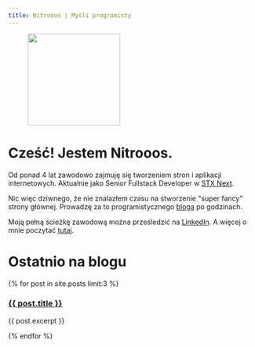 ```yaml
---
title: Nitrooos | Myśli programisty
---
```


<aside class="authors__image">
  <figure>
    <img
      src="{{ site.baseurl }}/assets/nitrooos.png"
      alt=""
      width="188"
      height="188" />
    <br />
  </figure>
</aside>

# Cześć! Jestem Nitrooos.

Od ponad 4 lat zawodowo zajmuję się tworzeniem stron i aplikacji internetowych.
Aktualnie jako Senior Fullstack Developer w <a href="https://stxnext.com">
STX&nbsp;Next</a>.

Nic więc dziwnego, że nie znalazłem czasu na stworzenie "super fancy" strony
głównej. Prowadzę za to programistycznego <a href="/blog/">bloga</a> po
godzinach.

Moją pełną ścieżkę zawodową można prześledzić na
<a href="https://www.linkedin.com/in/bartosz-kostaniak-623b8bb0/">LinkedIn</a>.
A więcej o mnie poczytać <a href="/authors/nitrooos">tutaj</a>.

# Ostatnio na blogu
{% for post in site.posts limit:3 %}
  <article class="blog__post-lead">
    <h3 class="blog__post-title">
      <a
        class="app__link"
        href="{{ post.url }}">
        {{ post.title }}
      </a>
    </h3>
    <p>{{ post.excerpt }}</p>
  </article>
{% endfor %}
